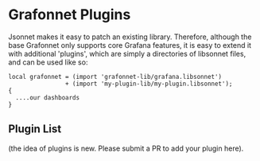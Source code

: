 # Grafonnet Plugins

Jsonnet makes it easy to patch an existing library. Therefore,
although the base Grafonnet only supports core Grafana features,
it is easy to extend it with additional 'plugins', which are
simply a directories of libsonnet files, and can be used like
so:

```jsonnet
local grafonnet = (import 'grafonnet-lib/grafana.libsonnet')
                + (import 'my-plugin-lib/my-plugin.libsonnet');
{
  ....our dashboards
}
```

## Plugin List

(the idea of plugins is new. Please submit a PR to add your plugin
here).
